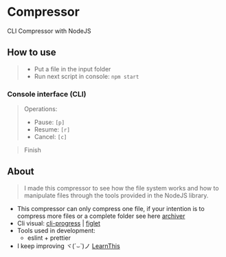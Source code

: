 # Compressor

CLI Compressor with NodeJS

## How to use

> -   Put a file in the input folder
> -   Run next script in console: `npm start`

### Console interface (CLI)

> Operations:
>
> -   Pause: `[p]`
> -   Resume: `[r]`
> -   Cancel: `[c]`

> Finish

## About

> I made this compressor to see how the file system works and how to manipulate files through the tools provided in the NodeJS library.

-   This compressor can only compress one file, if your intention is to compress more files or a complete folder see here [archiver](https://www.npmjs.com/package/archiver)
-   Cli visual: [cli-progress](https://www.npmjs.com/package/cli-progress) | [figlet](https://www.npmjs.com/package/figlet)
-   Tools used in development:
    -   eslint + prettier
-   I keep improving ヾ(´⌣`)ノ [LearnThis](https://learnthisacademy.com)
